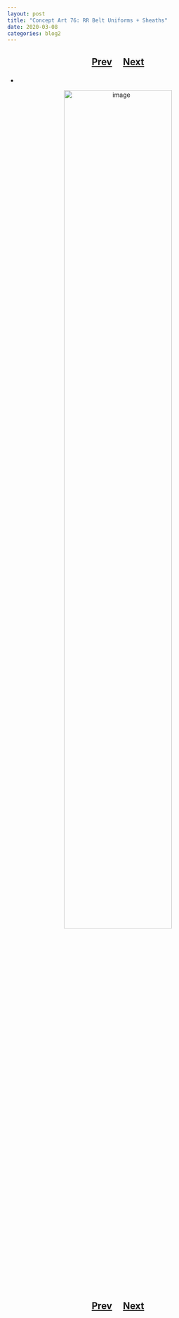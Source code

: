 ```yaml
---
layout: post
title: "Concept Art 76: RR Belt Uniforms + Sheaths"
date: 2020-03-08
categories: blog2
---
```


<h2>
  <p style="text-align:center;">
    <a href="/wingsofthechorus/archive/2020/02/23/conceptart75">Prev</a>
    &nbsp;&nbsp;&nbsp;
    <a href="/wingsofthechorus/archive/2020/03/09/conceptart77">Next</a>
  </p>
</h2>

-

<p style="text-align:center;">
  <img src="/wingsofthechorus/images/conceptart/ca76.png" width="70%" alt="image"/>
</p>

<h2>
  <p style="text-align:center;">
    <a href="/wingsofthechorus/archive/2020/02/23/conceptart75">Prev</a>
    &nbsp;&nbsp;&nbsp;
    <a href="/wingsofthechorus/archive/2020/03/09/conceptart77">Next</a>
  </p>
</h2>
